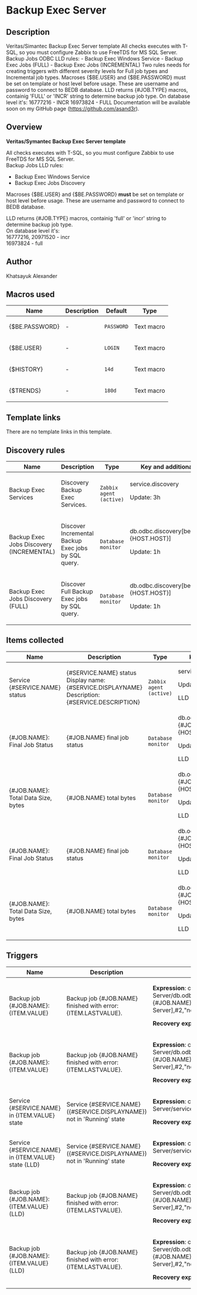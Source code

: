 # Backup Exec Server

## Description

Veritas/Simantec Backup Exec Server template All checks executes with T-SQL, so you must configure Zabbix to use FreeTDS for MS SQL Server. Backup Jobs ODBC LLD rules: - Backup Exec Windows Service - Backup Exec Jobs (FULL) - Backup Exec Jobs (INCREMENTAL) Two rules needs for creating triggers with different severity levels for Full job types and Incremental job types. Macroses {$BE.USER} and {$BE.PASSWORD} must be set on template or host level before usage. These are username and password to connect to BEDB database. LLD returns {#JOB.TYPE} macros, containig 'FULL' or 'INCR' string to determine backup job type. On database level it's: 16777216 - INCR 16973824 - FULL Documentation will be available soon on my GitHub page (https://github.com/asand3r).

## Overview

**Veritas/Symantec Backup Exec Server template**


All checks executes with T-SQL, so you must configure Zabbix to use FreeTDS for MS SQL Server.  
Backup Jobs LLD rules:  
- Backup Exec Windows Service  
- Backup Exec Jobs Discovery  
  
Macroses {$BE.USER} and {$BE.PASSWORD} **must** be set on template or host level before usage. These are username and password to connect to BEDB database.  
  
LLD returns {#JOB.TYPE} macros, containig 'full' or 'incr' string to determine backup job type.  
On database level it's:  
16777216, 20971520 - incr  
16973824 - full  
  




## Author

Khatsayuk Alexander

## Macros used

|Name|Description|Default|Type|
|----|-----------|-------|----|
|{$BE.PASSWORD}|<p>-</p>|`PASSWORD`|Text macro|
|{$BE.USER}|<p>-</p>|`LOGIN`|Text macro|
|{$HISTORY}|<p>-</p>|`14d`|Text macro|
|{$TRENDS}|<p>-</p>|`180d`|Text macro|
## Template links

There are no template links in this template.

## Discovery rules

|Name|Description|Type|Key and additional info|
|----|-----------|----|----|
|Backup Exec Services|<p>Discovery Backup Exec Services.</p>|`Zabbix agent (active)`|service.discovery<p>Update: 3h</p>|
|Backup Exec Jobs Discovery (INCREMENTAL)|<p>Discover Incremental Backup Exec jobs by SQL query.</p>|`Database monitor`|db.odbc.discovery[be.jobs.incr,{HOST.HOST}]<p>Update: 1h</p>|
|Backup Exec Jobs Discovery (FULL)|<p>Discover Full Backup Exec jobs by SQL query.</p>|`Database monitor`|db.odbc.discovery[be.jobs.full,{HOST.HOST}]<p>Update: 1h</p>|
## Items collected

|Name|Description|Type|Key and additional info|
|----|-----------|----|----|
|Service {#SERVICE.NAME} status|<p>{#SERVICE.NAME} status Display name: {#SERVICE.DISPLAYNAME} Description: {#SERVICE.DESCRIPTION}</p>|`Zabbix agent (active)`|service.info[{#SERVICE.NAME}]<p>Update: 1m</p><p>LLD</p>|
|{#JOB.NAME}: Final Job Status|<p>{#JOB.NAME} final job status</p>|`Database monitor`|db.odbc.select[be.job.incr.{#JOB.NAME}.finaljobstatus,{HOST.HOST}]<p>Update: 15m</p><p>LLD</p>|
|{#JOB.NAME}: Total Data Size, bytes|<p>{#JOB.NAME} total bytes</p>|`Database monitor`|db.odbc.select[be.job.incr.{#JOB.NAME}.totalbytes,{HOST.HOST}]<p>Update: 15m</p><p>LLD</p>|
|{#JOB.NAME}: Final Job Status|<p>{#JOB.NAME} final job status</p>|`Database monitor`|db.odbc.select[be.job.full.{#JOB.NAME}.finaljobstatus,{HOST.HOST}]<p>Update: 15m</p><p>LLD</p>|
|{#JOB.NAME}: Total Data Size, bytes|<p>{#JOB.NAME} total bytes</p>|`Database monitor`|db.odbc.select[be.job.full.{#JOB.NAME}.totalbytes,{HOST.HOST}]<p>Update: 15m</p><p>LLD</p>|
## Triggers

|Name|Description|Expression|Priority|
|----|-----------|----------|--------|
|Backup job {#JOB.NAME}: {ITEM.VALUE}|<p>Backup job {#JOB.NAME} finished with error: {ITEM.LASTVALUE}.</p>|<p>**Expression**: count(/Backup Exec Server/db.odbc.select[be.job.full.{#JOB.NAME}.finaljobstatus,Backup Exec Server],#2,"ne","19")<>0</p><p>**Recovery expression**: </p>|average|
|Backup job {#JOB.NAME}: {ITEM.VALUE}|<p>Backup job {#JOB.NAME} finished with error: {ITEM.LASTVALUE}.</p>|<p>**Expression**: count(/Backup Exec Server/db.odbc.select[be.job.incr.{#JOB.NAME}.finaljobstatus,Backup Exec Server],#2,"ne","19")<>0</p><p>**Recovery expression**: </p>|warning|
|Service {#SERVICE.NAME} in {ITEM.VALUE} state|<p>Service {#SERVICE.NAME} ({#SERVICE.DISPLAYNAME}) not in 'Running' state</p>|<p>**Expression**: count(/Backup Exec Server/service.info[{#SERVICE.NAME}],#5,"ne","0")>3</p><p>**Recovery expression**: </p>|warning|
|Service {#SERVICE.NAME} in {ITEM.VALUE} state (LLD)|<p>Service {#SERVICE.NAME} ({#SERVICE.DISPLAYNAME}) not in 'Running' state</p>|<p>**Expression**: count(/Backup Exec Server/service.info[{#SERVICE.NAME}],#5,"ne","0")>3</p><p>**Recovery expression**: </p>|warning|
|Backup job {#JOB.NAME}: {ITEM.VALUE} (LLD)|<p>Backup job {#JOB.NAME} finished with error: {ITEM.LASTVALUE}.</p>|<p>**Expression**: count(/Backup Exec Server/db.odbc.select[be.job.incr.{#JOB.NAME}.finaljobstatus,Backup Exec Server],#2,"ne","19")<>0</p><p>**Recovery expression**: </p>|warning|
|Backup job {#JOB.NAME}: {ITEM.VALUE} (LLD)|<p>Backup job {#JOB.NAME} finished with error: {ITEM.LASTVALUE}.</p>|<p>**Expression**: count(/Backup Exec Server/db.odbc.select[be.job.full.{#JOB.NAME}.finaljobstatus,Backup Exec Server],#2,"ne","19")<>0</p><p>**Recovery expression**: </p>|average|
